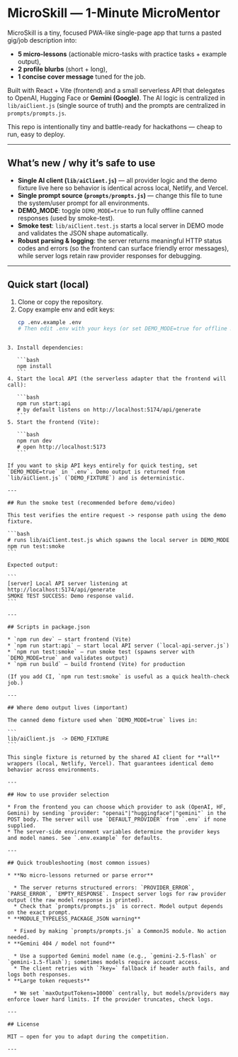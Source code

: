 # MicroSkill — 1-Minute MicroMentor

MicroSkill is a tiny, focused PWA-like single-page app that turns a pasted gig/job description into:
- **5 micro-lessons** (actionable micro-tasks with practice tasks + example output),
- **2 profile blurbs** (short + long),
- **1 concise cover message** tuned for the job.

Built with React + Vite (frontend) and a small serverless API that delegates to OpenAI, Hugging Face or **Gemini (Google)**. The AI logic is centralized in `lib/aiClient.js` (single source of truth) and the prompts are centralized in `prompts/prompts.js`.

This repo is intentionally tiny and battle-ready for hackathons — cheap to run, easy to deploy.

---

## What’s new / why it’s safe to use
- **Single AI client (`lib/aiClient.js`)** — all provider logic and the demo fixture live here so behavior is identical across local, Netlify, and Vercel.
- **Single prompt source (`prompts/prompts.js`)** — change this file to tune the system/user prompt for all environments.
- **DEMO_MODE**: toggle `DEMO_MODE=true` to run fully offline canned responses (used by smoke-test).
- **Smoke test**: `lib/aiClient.test.js` starts a local server in DEMO mode and validates the JSON shape automatically.
- **Robust parsing & logging**: the server returns meaningful HTTP status codes and errors (so the frontend can surface friendly error messages), while server logs retain raw provider responses for debugging.

---

## Quick start (local)

1. Clone or copy the repository.
2. Copy example env and edit keys:
   ```bash
   cp .env.example .env
   # Then edit .env with your keys (or set DEMO_MODE=true for offline mode)
````

3. Install dependencies:

   ```bash
   npm install
   ```
4. Start the local API (the serverless adapter that the frontend will call):

   ```bash
   npm run start:api
   # by default listens on http://localhost:5174/api/generate
   ```
5. Start the frontend (Vite):

   ```bash
   npm run dev
   # open http://localhost:5173
   ```

If you want to skip API keys entirely for quick testing, set `DEMO_MODE=true` in `.env`. Demo output is returned from `lib/aiClient.js` (`DEMO_FIXTURE`) and is deterministic.

---

## Run the smoke test (recommended before demo/video)

This test verifies the entire request -> response path using the demo fixture.

```bash
# runs lib/aiClient.test.js which spawns the local server in DEMO_MODE
npm run test:smoke
```

Expected output:

```
[server] Local API server listening at http://localhost:5174/api/generate
SMOKE TEST SUCCESS: Demo response valid.
```

---

## Scripts in package.json

* `npm run dev` — start frontend (Vite)
* `npm run start:api` — start local API server (`local-api-server.js`)
* `npm run test:smoke` — run smoke test (spawns server with `DEMO_MODE=true` and validates output)
* `npm run build` — build frontend (Vite) for production

(If you add CI, `npm run test:smoke` is useful as a quick health-check job.)

---

## Where demo output lives (important)

The canned demo fixture used when `DEMO_MODE=true` lives in:

```
lib/aiClient.js  -> DEMO_FIXTURE
```

This single fixture is returned by the shared AI client for **all** wrappers (local, Netlify, Vercel). That guarantees identical demo behavior across environments.

---

## How to use provider selection

* From the frontend you can choose which provider to ask (OpenAI, HF, Gemini) by sending `provider: "openai"|"huggingface"|"gemini"` in the POST body. The server will use `DEFAULT_PROVIDER` from `.env` if none supplied.
* The server-side environment variables determine the provider keys and model names. See `.env.example` for defaults.

---

## Quick troubleshooting (most common issues)

* **No micro-lessons returned or parse error**

  * The server returns structured errors: `PROVIDER_ERROR`, `PARSE_ERROR`, `EMPTY_RESPONSE`. Inspect server logs for raw provider output (the raw model response is printed).
  * Check that `prompts/prompts.js` is correct. Model output depends on the exact prompt.
* **MODULE_TYPELESS_PACKAGE_JSON warning**

  * Fixed by making `prompts/prompts.js` a CommonJS module. No action needed.
* **Gemini 404 / model not found**

  * Use a supported Gemini model name (e.g., `gemini-2.5-flash` or `gemini-1.5-flash`); sometimes models require account access.
  * The client retries with `?key=` fallback if header auth fails, and logs both responses.
* **Large token requests**

  * We set `maxOutputTokens=10000` centrally, but models/providers may enforce lower hard limits. If the provider truncates, check logs.

---

## License

MIT — open for you to adapt during the competition.

---